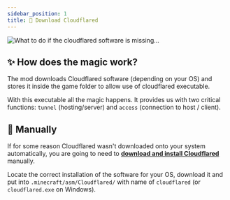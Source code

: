 ```yaml
---
sidebar_position: 1
title: 📩 Download Cloudflared
---
```


![What to do if the cloudflared software is missing...](https://assets.zeith.org/logos/cloudflared.png)

## ✨ How does the magic work?
The mod downloads Cloudflared software (depending on your OS) and stores it inside the game folder to allow use of cloudflared executable.

With this executable all the magic happens. It provides us with two critical functions: `tunnel` (hosting/server) and `access` (connection to host / client).

## 👋 Manually
If for some reason Cloudflared wasn't downloaded onto your system automatically, you are going to need to **[download and install Cloudflared](https://developers.cloudflare.com/cloudflare-one/connections/connect-networks/downloads/)** manually.

Locate the correct installation of the software for your OS, download it and put into `.minecraft/asm/Cloudflared/` with name of `cloudflared` (or `cloudflared.exe` on Windows).